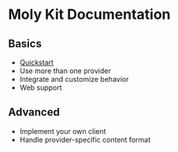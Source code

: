 # Moly Kit Documentation
## Basics
- [Quickstart](quickstart.md)
- Use more than one provider
- Integrate and customize behavior
- Web support

## Advanced

- Implement your own client
- Handle provider-specific content format
